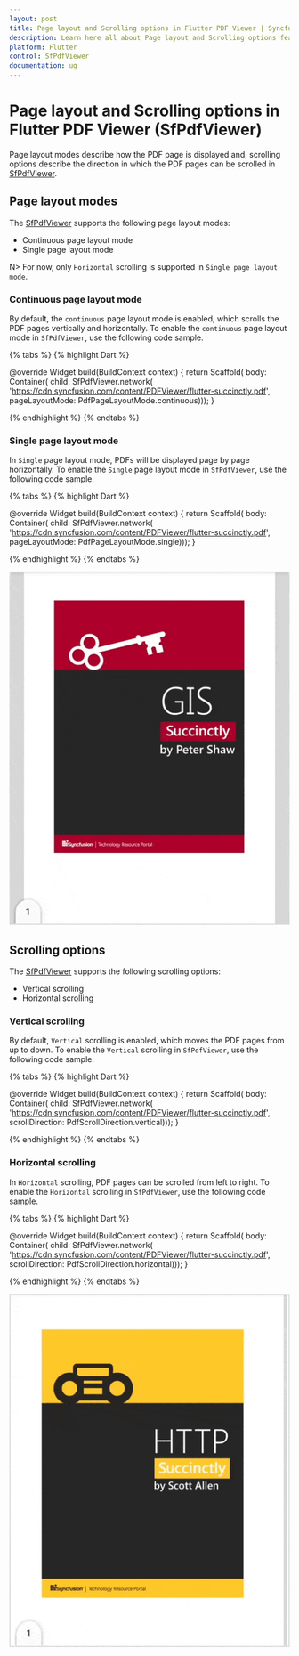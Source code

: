 ```yaml
---
layout: post
title: Page layout and Scrolling options in Flutter PDF Viewer | Syncfusion
description: Learn here all about Page layout and Scrolling options feature of Syncfusion Flutter PDF Viewer (SfPdfViewer) widget and more.
platform: Flutter
control: SfPdfViewer
documentation: ug
---
```


# Page layout and Scrolling options in Flutter PDF Viewer (SfPdfViewer)

Page layout modes describe how the PDF page is displayed and, scrolling options describe the direction in which the PDF pages can be scrolled in [SfPdfViewer](https://pub.dev/documentation/syncfusion_flutter_pdfviewer/latest/pdfviewer/SfPdfViewer-class.html).

## Page layout modes

The [SfPdfViewer](https://pub.dev/documentation/syncfusion_flutter_pdfviewer/latest/pdfviewer/SfPdfViewer-class.html) supports the following page layout modes:

* Continuous page layout mode
* Single page layout mode

N> For now, only `Horizontal` scrolling is supported in `Single page layout mode`.

### Continuous page layout mode

By default, the `continuous` page layout mode is enabled, which scrolls the PDF pages vertically and horizontally. To enable the `continuous` page layout mode in `SfPdfViewer`, use the following code sample.

{% tabs %}
{% highlight Dart %}

@override
Widget build(BuildContext context) {
  return Scaffold(
      body: Container(
          child: SfPdfViewer.network(
              'https://cdn.syncfusion.com/content/PDFViewer/flutter-succinctly.pdf',
              pageLayoutMode: PdfPageLayoutMode.continuous)));
}

{% endhighlight %}
{% endtabs %}

### Single page layout mode

In `Single` page layout mode, PDFs will be displayed page by page horizontally. To enable the `Single` page layout mode in `SfPdfViewer`, use the following code sample.

{% tabs %}
{% highlight Dart %}

@override
Widget build(BuildContext context) {
  return Scaffold(
      body: Container(
          child: SfPdfViewer.network(
              'https://cdn.syncfusion.com/content/PDFViewer/flutter-succinctly.pdf', 
             pageLayoutMode: PdfPageLayoutMode.single)));
}

{% endhighlight %}
{% endtabs %}

![Single page layout mode](images/page-layout-and-scroll-direction/page-by-page.gif)

## Scrolling options

The [SfPdfViewer](https://pub.dev/documentation/syncfusion_flutter_pdfviewer/latest/pdfviewer/SfPdfViewer-class.html) supports the following scrolling options:

* Vertical scrolling
* Horizontal scrolling

### Vertical scrolling

By default, `Vertical` scrolling is enabled, which moves the PDF pages from up to down. To enable the `Vertical` scrolling in `SfPdfViewer`, use the following code sample.

{% tabs %}
{% highlight Dart %}

@override
Widget build(BuildContext context) {
  return Scaffold(
      body: Container(
          child: SfPdfViewer.network(
              'https://cdn.syncfusion.com/content/PDFViewer/flutter-succinctly.pdf', 
             scrollDirection: PdfScrollDirection.vertical)));
}

{% endhighlight %}
{% endtabs %}

### Horizontal scrolling

In `Horizontal` scrolling, PDF pages can be scrolled from left to right. To enable the `Horizontal` scrolling in `SfPdfViewer`, use the following code sample.

{% tabs %}
{% highlight Dart %}

@override
Widget build(BuildContext context) {
  return Scaffold(
      body: Container(
          child: SfPdfViewer.network(
              'https://cdn.syncfusion.com/content/PDFViewer/flutter-succinctly.pdf', 
             scrollDirection: PdfScrollDirection.horizontal)));
}

{% endhighlight %}
{% endtabs %}

![Horizontal scrolling](images/page-layout-and-scroll-direction/horizontal-scrolling.gif)